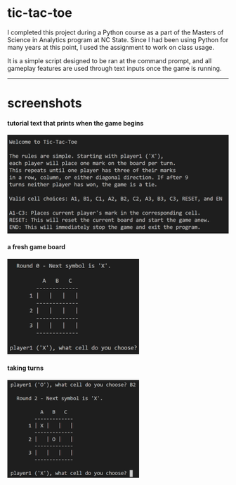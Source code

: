 # tic-tac-toe

I completed this project during a Python course as a part of the Masters of Science in Analytics program at NC State. Since I had been using Python for many years at this point, I used the assignment to work on class usage.

It is a simple script designed to be ran at the command prompt, and all gameplay features are used through text inputs once the
game is running.

---

# screenshots

#### tutorial text that prints when the game begins

<img src="screenshots/tutorial_text.png" alt="drawing" width="600"/>

#### a fresh game board 

<img src="screenshots/game_board.png" alt="drawing" width="300"/>

#### taking turns
<img src="screenshots/taking_turns.png" alt="drawing" width="300"/>
